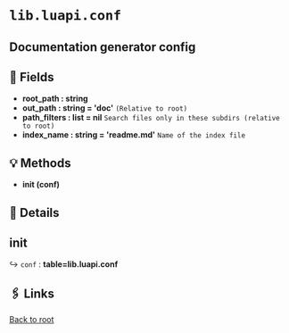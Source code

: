 # `lib.luapi.conf`

## Documentation generator config

## 📜 Fields

+ **root_path : string**
+ **out_path : string = 'doc'**
  `(Relative to root)`
+ **path_filters : list = nil**
  `Search files only in these subdirs (relative to root)`
+ **index_name : string = 'readme.md'**
  `Name of the index file`

## 💡 Methods

+ **init (conf)**

## 🧩 Details

## init

↪ `conf` : **table=lib.luapi.conf**

## 🖇️ Links

[Back to root](../doc/readme.md)
